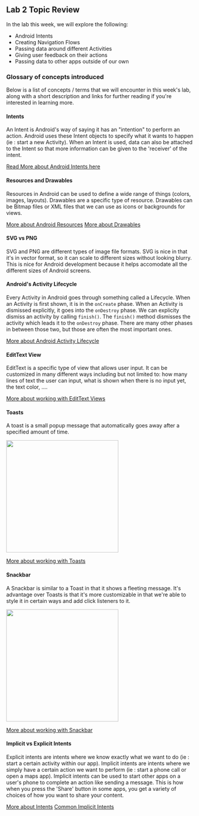 ## Lab 2 Topic Review

In the lab this week, we will explore the following:

- Android Intents
- Creating Navigation Flows
- Passing data around different Activities
- Giving user feedback on their actions
- Passing data to other apps outside of our own

### Glossary of concepts introduced
Below is a list of concepts / terms that we will encounter in this week's lab, along with a short description and links for further reading if you're interested in learning more.

#### Intents
An Intent is Android's way of saying it has an "intention" to perform an action. Android uses these Intent objects to specify what it wants to happen (ie : start a new Activity). When an Intent is used, data can also be attached to the Intent so that more information can be given to the 'receiver' of the intent.  

[Read More about Android Intents here](https://guides.codepath.org/android/Using-Intents-to-Create-Flows)

#### Resources and Drawables  
Resources in Android can be used to define a wide range of things (colors, images, layouts). Drawables are a specific type of resource. Drawables can be Bitmap files or XML files that we can use as icons or backgrounds for views.

[More about Android Resources](https://guides.codepath.org/android/Understanding-App-Resources)
[More about Drawables](https://guides.codepath.org/android/drawables)

#### SVG vs PNG
SVG and PNG are different types of image file formats. SVG is nice in that it's in vector format, so it can scale to different sizes without looking blurry. This is nice for Android development because it helps accomodate all the different sizes of Android screens.

#### Android's Activity Lifecycle
Every Activity in Android goes through something called a Lifecycle. When an Activity is first shown, it is in the `onCreate` phase. When an Activity is dismissed explicitly, it goes into the `onDestroy` phase. We can explicity dismiss an activity by calling `finish()`. The `finish()` method dismisses the activity which leads it to the `onDestroy` phase. There are many other phases in between those two, but those are often the most important ones.

[More about Android Activity Lifecycle](https://guides.codepath.org/android/Activity-Lifecycle)

#### EditText View
EditText is a specific type of view that allows user input. It can be customized in many different ways including but not limited to: how many lines of text the user can input, what is shown when there is no input yet, the text color, ....

[More about working with EditText Views](https://guides.codepath.org/android/Working-with-the-EditText)

#### Toasts
A toast is a small popup message that automatically goes away after a specified amount of time.  

<img src="http://developer.android.com/images/toast.png" width="300"/>  

[More about working with Toasts](https://guides.codepath.org/android/Displaying-Toasts)

#### Snackbar
A Snackbar is similar to a Toast in that it shows a fleeting message. It's advantage over Toasts is that it's more customizable in that we're able to style it in certain ways and add click listeners to it.

<img src="https://i.imgur.com/opY0OvG.png" width="300"/>  

[More about working with Snackbar](https://guides.codepath.org/android/Displaying-the-Snackbar)

#### Implicit vs Explicit Intents
Explicit intents are intents where we know exactly what we want to do (ie : start a certain activity within our app). Implicit intents are intents where we simply have a certain action we want to perform (ie : start a phone call or open a maps app). Implicit intents can be used to start other apps on a user's phone to complete an action like sending a message. This is how when you press the 'Share' button in some apps, you get a variety of choices of how you want to share your content.

[More about Intents](https://guides.codepath.org/android/Using-Intents-to-Create-Flows)
[Common Implicit Intents](https://guides.codepath.org/android/Sharing-Content-with-Intents)
